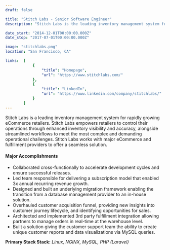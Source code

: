 ```yaml
---
draft: false

title: "Stitch Labs - Senior Software Engineer"
description: "Stitch Labs is the leading inventory management system for rapidly growing brands. Purpose built for today’s modern multi-channel retailers, Stitch Labs provides scalability through improved efficiencies that enable sustained growth, while expanding into new channels and products. Stitch Labs also empowers retailers to take control of their operations through enhanced inventory visibility and accuracy, alongside streamlined workflows to meet the most complex and demanding operations."

date_start: "2014-12-01T00:00:00.000Z"
date_stop: "2017-07-01T00:00:00.000Z"

image: "stitchlabs.png"
location: "San Francisco, CA"

links:  [
            {
                "title": "Homepage",
                "url": "https://www.stitchlabs.com/"
            },
            {
                "title": "LinkedIn",
                "url": "https://www.linkedin.com/company/stitchlabs/"
            }
        ]
---
```


Stitch Labs is a leading inventory management system for rapidly growing eCommerce retailers. Stitch Labs empowers retailers to control their operations through enhanced inventory visibility and accuracy, alongside streamlined workflows to meet the most complex and demanding operational challenges. Stitch Labs works with major eCommerce and fulfillment providers to offer a seamless solution. 

#### Major Accomplishments 
* Collaborated cross-functionally to accelerate development cycles and ensure successful releases.
* Led team responsible for delivering a subscription model that enabled 3x annual recurring revenue growth. 
* Designed and built an underlying migration framework enabling the transition from a database management provider to an in-house solution.
* Overhauled customer acquisition funnel, providing new insights into customer journey lifecycle, and identifying opportunities for sales. 
* Architected and implemented  3rd party fulfillment integration allowing partners to manage orders in real-time at the warehouse level.
* Built a solution giving the customer support team the ability to create unique customer reports and data visualizations via MySQL queries. 

**Primary Stack Stack:** *Linux, NGINX, MySQL, PHP (Laravel)*